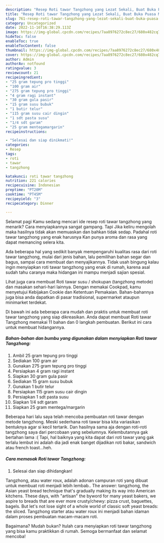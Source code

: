 ```yaml
---
description: "Resep Roti tawar Tangzhong yang Lezat Sekali, Buat Buka Puasa Menggugah Selera"
title: "Resep Roti tawar Tangzhong yang Lezat Sekali, Buat Buka Puasa Menggugah Selera"
slug: 761-resep-roti-tawar-tangzhong-yang-lezat-sekali-buat-buka-puasa-menggugah-selera
category: Uncategorized
date: 2022-11-16T16:38:29.113Z
image: https://img-global.cpcdn.com/recipes/7aa8976272c8ec27/680x482cq70/roti-tawar-tangzhong-foto-resep-utama.jpg
hideToc: false
enableToc: true
enableTocContent: false
thumbnail: https://img-global.cpcdn.com/recipes/7aa8976272c8ec27/680x482cq70/roti-tawar-tangzhong-foto-resep-utama.jpg
cover: https://img-global.cpcdn.com/recipes/7aa8976272c8ec27/680x482cq70/roti-tawar-tangzhong-foto-resep-utama.jpg
author: Admin
authorAv: notfound
ratingvalue: 3
reviewcount: 21
recipeingredient:
- "25 gram tepung pro tinggi"
- "100 gram air"
- "275 gram tepung pro tinggi"
- "4 gram ragi instant"
- "30 gram gula pasir"
- "15 gram susu bubuk"
- "1 butir telur"
- "115 gram susu cair dingin"
- "1 sdt pasta susu"
- "1/4 sdt garam"
- "25 gram mentegamargarin"
recipeinstructions:

- "Selesai dan siap dinikmati!"
categories:
- Resep
tags:
- roti
- tawar
- tangzhong

katakunci: roti tawar tangzhong 
nutrition: 221 calories
recipecuisine: Indonesian
preptime: "PT20M"
cooktime: "PT45M"
recipeyield: "3"
recipecategory: Dinner

---
```



Selamat pagi Kamu sedang mencari ide resep roti tawar tangzhong yang menarik? Cara menyiapkannya sangat gampang. Tapi Jika keliru mengolah maka hasilnya tidak akan memuaskan dan bahkan tidak sedap. Padahal roti tawar tangzhong yang enak harusnya Kan punya aroma dan rasa yang dapat memancing selera kita.


Ada beberapa hal yang sedikit banyak mempengaruhi kualitas rasa dari roti tawar tangzhong, mulai dari jenis bahan, lalu pemilihan bahan segar dan bagus, sampai cara membuat dan menyajikannya. Tidak usah bingung kalau ingin menyiapkan roti tawar tangzhong yang enak di rumah, karena asal sudah tahu caranya maka hidangan ini mampu menjadi sajian spesial.

Lihat juga cara membuat Roti tawar susu / shokupan (tangzhong metode) dan masakan sehari-hari lainnya. Dengan memakai Cookpad, kamu menyetujui Kebijakan Cookie dan Ketentuan Pemakaian. Bahan-bahannya juga bisa anda dapatkan di pasar tradisional, supermarket ataupun minimarket terdekat.


Di bawah ini ada beberapa cara mudah dan praktis untuk membuat roti tawar tangzhong yang siap dikreasikan. Anda dapat membuat Roti tawar Tangzhong memakai 11 bahan dan 0 langkah pembuatan. Berikut ini cara untuk membuat hidangannya.

<!--inarticleads1-->

##### Bahan-bahan dan bumbu yang digunakan dalam menyiapkan Roti tawar Tangzhong:

1. Ambil 25 gram tepung pro tinggi
1. Sediakan 100 gram air
1. Gunakan 275 gram tepung pro tinggi
1. Persiapkan 4 gram ragi instant
1. Siapkan 30 gram gula pasir
1. Sediakan 15 gram susu bubuk
1. Gunakan 1 butir telur
1. Persiapkan 115 gram susu cair dingin
1. Persiapkan 1 sdt pasta susu
1. Siapkan 1/4 sdt garam
1. Siapkan 25 gram mentega/margarin


Beberapa hari lalu saya telah mencoba pembuatan roti tawar dengan metode tangzhong. Meski sederhana roti tawar bisa kita variasikan bentuknya agar si kecil tertarik. Dan hasilnya sama aja dengan roti-roti tangzhong saya dari percobaan yang sebelumnya. Kelembutannya gak bertahan lama :( Tapi, hal baiknya yang kita dapat dari roti tawar yang gak terlalu lembut ini adalah dia jadi enak banget dijadikan roti bakar, sandwich atau french toast…heh. 

<!--inarticleads2-->

##### Cara memasak Roti tawar Tangzhong:


1. Selesai dan siap dihidangkan!

Tangzhong, atau water roux, adalah adonan campuran roti yang dibuat untuk membuat roti menjadi lebih lembab.. The answer: tangzhong, the Asian yeast bread technique that&#39;s gradually making its way into American kitchens. These days, with &#34;artisan&#34; the byword for many yeast bakers, we aspire to breads that are ever more crusty/chewy: pizza crust, baguettes, bagels. But let&#39;s not lose sight of a whole world of classic soft yeast breads: the sliced. Tangzhong starter atau water roux ini menjadi bahan idaman dalam proses pembuatan macam-macam roti. 

Bagaimana? Mudah bukan? Itulah cara menyiapkan roti tawar tangzhong yang bisa kamu praktikkan di rumah. Semoga bermanfaat dan selamat mencoba!
